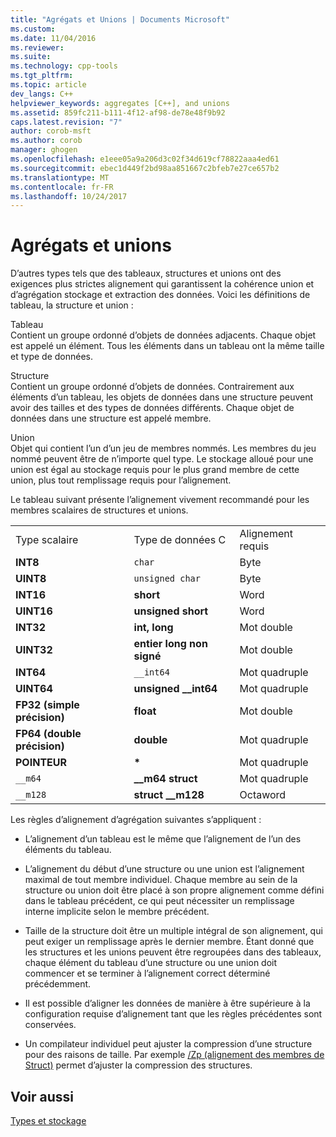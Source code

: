 ```yaml
---
title: "Agrégats et Unions | Documents Microsoft"
ms.custom: 
ms.date: 11/04/2016
ms.reviewer: 
ms.suite: 
ms.technology: cpp-tools
ms.tgt_pltfrm: 
ms.topic: article
dev_langs: C++
helpviewer_keywords: aggregates [C++], and unions
ms.assetid: 859fc211-b111-4f12-af98-de78e48f9b92
caps.latest.revision: "7"
author: corob-msft
ms.author: corob
manager: ghogen
ms.openlocfilehash: e1eee05a9a206d3c02f34d619cf78822aaa4ed61
ms.sourcegitcommit: ebec1d449f2bd98aa851667c2bfeb7e27ce657b2
ms.translationtype: MT
ms.contentlocale: fr-FR
ms.lasthandoff: 10/24/2017
---
```

# <a name="aggregates-and-unions"></a>Agrégats et unions
D’autres types tels que des tableaux, structures et unions ont des exigences plus strictes alignement qui garantissent la cohérence union et d’agrégation stockage et extraction des données. Voici les définitions de tableau, la structure et union :  
  
 Tableau  
 Contient un groupe ordonné d’objets de données adjacents. Chaque objet est appelé un élément. Tous les éléments dans un tableau ont la même taille et type de données.  
  
 Structure  
 Contient un groupe ordonné d’objets de données. Contrairement aux éléments d’un tableau, les objets de données dans une structure peuvent avoir des tailles et des types de données différents. Chaque objet de données dans une structure est appelé membre.  
  
 Union  
 Objet qui contient l’un d’un jeu de membres nommés. Les membres du jeu nommé peuvent être de n’importe quel type. Le stockage alloué pour une union est égal au stockage requis pour le plus grand membre de cette union, plus tout remplissage requis pour l’alignement.  
  
 Le tableau suivant présente l’alignement vivement recommandé pour les membres scalaires de structures et unions.  
  
||||  
|-|-|-|  
|Type scalaire|Type de données C|Alignement requis|  
|**INT8**|`char`|Byte|  
|**UINT8**|`unsigned char`|Byte|  
|**INT16**|**short**|Word|  
|**UINT16**|**unsigned short**|Word|  
|**INT32**|**int, long**|Mot double|  
|**UINT32**|**entier long non signé**|Mot double|  
|**INT64**|`__int64`|Mot quadruple|  
|**UINT64**|**unsigned __int64**|Mot quadruple|  
|**FP32 (simple précision)**|**float**|Mot double|  
|**FP64 (double précision)**|**double**|Mot quadruple|  
|**POINTEUR**|**\***|Mot quadruple|  
|`__m64`|**__m64 struct**|Mot quadruple|  
|`__m128`|**struct __m128**|Octaword|  
  
 Les règles d’alignement d’agrégation suivantes s’appliquent :  
  
-   L’alignement d’un tableau est le même que l’alignement de l’un des éléments du tableau.  
  
-   L’alignement du début d’une structure ou une union est l’alignement maximal de tout membre individuel. Chaque membre au sein de la structure ou union doit être placé à son propre alignement comme défini dans le tableau précédent, ce qui peut nécessiter un remplissage interne implicite selon le membre précédent.  
  
-   Taille de la structure doit être un multiple intégral de son alignement, qui peut exiger un remplissage après le dernier membre. Étant donné que les structures et les unions peuvent être regroupées dans des tableaux, chaque élément du tableau d’une structure ou une union doit commencer et se terminer à l’alignement correct déterminé précédemment.  
  
-   Il est possible d’aligner les données de manière à être supérieure à la configuration requise d’alignement tant que les règles précédentes sont conservées.  
  
-   Un compilateur individuel peut ajuster la compression d’une structure pour des raisons de taille. Par exemple [/Zp (alignement des membres de Struct)](../build/reference/zp-struct-member-alignment.md) permet d’ajuster la compression des structures.  
  
## <a name="see-also"></a>Voir aussi  
 [Types et stockage](../build/types-and-storage.md)